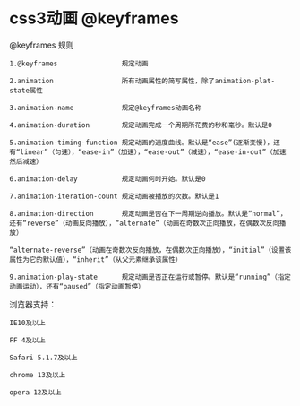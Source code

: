 # css3动画 @keyframes

@keyframes 规则


    1.@keyframes                规定动画

    2.animation                 所有动画属性的简写属性，除了animation-plat-state属性

    3.animation-name            规定@keyframes动画名称

    4.animation-duration        规定动画完成一个周期所花费的秒和毫秒。默认是0

    5.animation-timing-function 规定动画的速度曲线。默认是“ease”(逐渐变慢)，还有“linear”（匀速），“ease-in”（加速），“ease-out”（减速），“ease-in-out”（加速然后减速）

    6.animation-delay           规定动画何时开始。默认是0

    7.animation-iteration-count 规定动画被播放的次数。默认是1

    8.animation-direction       规定动画是否在下一周期逆向播放。默认是“normal”，还有“reverse”（动画反向播放），“alternate”（动画在奇数次正向播放，在偶数次反向播放）

    “alternate-reverse”（动画在奇数次反向播放，在偶数次正向播放），“initial”（设置该属性为它的默认值），“inherit”（从父元素继承该属性）

    9.animation-play-state      规定动画是否正在运行或暂停。默认是“running”（指定动画运动），还有“paused”（指定动画暂停）


浏览器支持：


    IE10及以上

    FF 4及以上

    Safari 5.1.7及以上

    chrome 13及以上

    opera 12及以上

